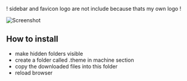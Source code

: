 ! sidebar and favicon logo are not include because thats my own logo !

![Screenshot](https://github.com/bumbeng/mainsail_theme_simple/assets/111509593/d5b88fc5-f44d-4e79-bbcb-d98abad76b51)

## How to install
- make hidden folders visible
- create a folder called .theme in machine section
- copy the downloaded files into this folder
- reload browser
